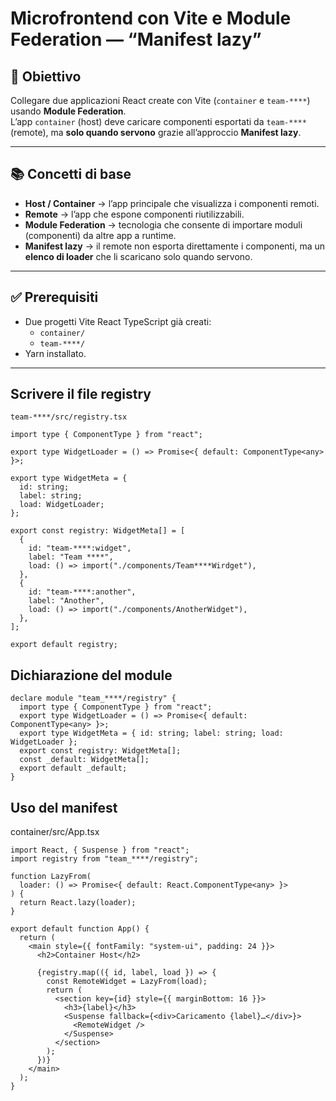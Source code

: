 # Microfrontend con Vite e Module Federation — “Manifest lazy”

## 🎯 Obiettivo

Collegare due applicazioni React create con Vite (`container` e `team-****`) usando **Module Federation**.  
L’app `container` (host) deve caricare componenti esportati da `team-****` (remote), ma **solo quando servono** grazie all’approccio **Manifest lazy**.

---

## 📚 Concetti di base

- **Host / Container** → l’app principale che visualizza i componenti remoti.
- **Remote** → l’app che espone componenti riutilizzabili.
- **Module Federation** → tecnologia che consente di importare moduli (componenti) da altre app a runtime.
- **Manifest lazy** → il remote non esporta direttamente i componenti, ma un **elenco di loader** che li scaricano solo quando servono.

---

## ✅ Prerequisiti

- Due progetti Vite React TypeScript già creati:
  - `container/`
  - `team-****/`
- Yarn installato.

---

## Scrivere il file registry

`team-****/src/registry.tsx`

```tsx
import type { ComponentType } from "react";

export type WidgetLoader = () => Promise<{ default: ComponentType<any> }>;

export type WidgetMeta = {
  id: string;
  label: string;
  load: WidgetLoader;
};

export const registry: WidgetMeta[] = [
  {
    id: "team-****:widget",
    label: "Team ****",
    load: () => import("./components/Team****Wirdget"),
  },
  {
    id: "team-****:another",
    label: "Another",
    load: () => import("./components/AnotherWidget"),
  },
];

export default registry;
```

## Dichiarazione del module

```tsx
declare module "team_****/registry" {
  import type { ComponentType } from "react";
  export type WidgetLoader = () => Promise<{ default: ComponentType<any> }>;
  export type WidgetMeta = { id: string; label: string; load: WidgetLoader };
  export const registry: WidgetMeta[];
  const _default: WidgetMeta[];
  export default _default;
}
```

## Uso del manifest

container/src/App.tsx

```tsx
import React, { Suspense } from "react";
import registry from "team_****/registry";

function LazyFrom(
  loader: () => Promise<{ default: React.ComponentType<any> }>
) {
  return React.lazy(loader);
}

export default function App() {
  return (
    <main style={{ fontFamily: "system-ui", padding: 24 }}>
      <h2>Container Host</h2>

      {registry.map(({ id, label, load }) => {
        const RemoteWidget = LazyFrom(load);
        return (
          <section key={id} style={{ marginBottom: 16 }}>
            <h3>{label}</h3>
            <Suspense fallback={<div>Caricamento {label}…</div>}>
              <RemoteWidget />
            </Suspense>
          </section>
        );
      })}
    </main>
  );
}
```
